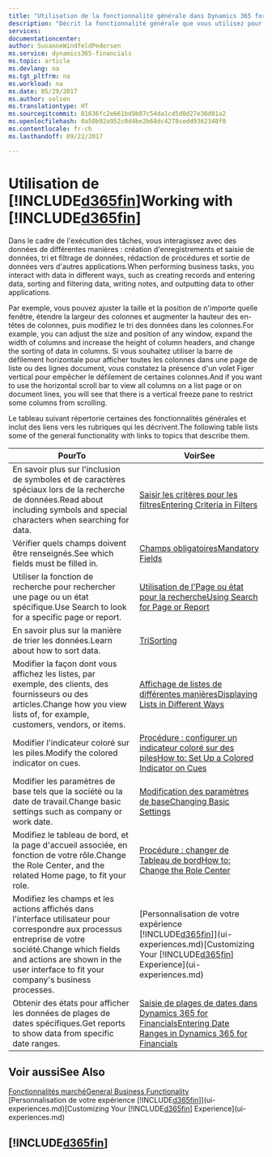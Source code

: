 ```yaml
---
title: "Utilisation de la fonctionnalité générale dans Dynamics 365 for Financials | Microsoft"
description: "Décrit la fonctionnalité générale que vous utilisez pour interagir avec des données dans Financials, par exemple entrer les valeurs, trier les données, et modifier les vues."
services: 
documentationcenter: 
author: SusanneWindfeldPedersen
ms.service: dynamics365-financials
ms.topic: article
ms.devlang: na
ms.tgt_pltfrm: na
ms.workload: na
ms.date: 05/29/2017
ms.author: solsen
ms.translationtype: HT
ms.sourcegitcommit: 81636fc2e661bd9b07c54da1cd5d0d27e30d01a2
ms.openlocfilehash: 0a50b92a952c0d4be2b68dc4278cedd9362348f0
ms.contentlocale: fr-ch
ms.lasthandoff: 09/22/2017

---
```

# <a name="working-with-included365finincludesd365finlongmdmd"></a><span data-ttu-id="d28d7-103">Utilisation de [!INCLUDE[d365fin](includes/d365fin_long_md.md)]</span><span class="sxs-lookup"><span data-stu-id="d28d7-103">Working with [!INCLUDE[d365fin](includes/d365fin_long_md.md)]</span></span>
<span data-ttu-id="d28d7-104">Dans le cadre de l'exécution des tâches, vous interagissez avec des données de différentes manières : création d'enregistrements et saisie de données, tri et filtrage de données, rédaction de procédures et sortie de données vers d'autres applications.</span><span class="sxs-lookup"><span data-stu-id="d28d7-104">When performing business tasks, you interact with data in different ways, such as creating records and entering data, sorting and filtering data, writing notes, and outputting data to other applications.</span></span>

<span data-ttu-id="d28d7-105">Par exemple, vous pouvez ajuster la taille et la position de n'importe quelle fenêtre, étendre la largeur des colonnes et augmenter la hauteur des en-têtes de colonnes, puis modifiez le tri des données dans les colonnes.</span><span class="sxs-lookup"><span data-stu-id="d28d7-105">For example, you can adjust the size and position of any window, expand the width of columns and increase the height of column headers, and change the sorting of data in columns.</span></span> <span data-ttu-id="d28d7-106">Si vous souhaitez utiliser la barre de défilement horizontale pour afficher toutes les colonnes dans une page de liste ou des lignes document, vous constatez la présence d'un volet Figer vertical pour empêcher le défilement de certaines colonnes.</span><span class="sxs-lookup"><span data-stu-id="d28d7-106">And if you want to use the horizontal scroll bar to view all columns on a list page or on document lines, you will see that there is a vertical freeze pane to restrict some columns from scrolling.</span></span>

<span data-ttu-id="d28d7-107">Le tableau suivant répertorie certaines des fonctionnalités générales et inclut des liens vers les rubriques qui les décrivent.</span><span class="sxs-lookup"><span data-stu-id="d28d7-107">The following table lists some of the general functionality with links to topics that describe them.</span></span>

| <span data-ttu-id="d28d7-108">Pour</span><span class="sxs-lookup"><span data-stu-id="d28d7-108">To</span></span> | <span data-ttu-id="d28d7-109">Voir</span><span class="sxs-lookup"><span data-stu-id="d28d7-109">See</span></span> |
| --- | --- |
| <span data-ttu-id="d28d7-110">En savoir plus sur l'inclusion de symboles et de caractères spéciaux lors de la recherche de données.</span><span class="sxs-lookup"><span data-stu-id="d28d7-110">Read about including symbols and special characters when searching for data.</span></span> |[<span data-ttu-id="d28d7-111">Saisir les critères pour les filtres</span><span class="sxs-lookup"><span data-stu-id="d28d7-111">Entering Criteria in Filters</span></span>](ui-enter-criteria-filters.md) |
| <span data-ttu-id="d28d7-112">Vérifier quels champs doivent être renseignés.</span><span class="sxs-lookup"><span data-stu-id="d28d7-112">See which fields must be filled in.</span></span> |[<span data-ttu-id="d28d7-113">Champs obligatoires</span><span class="sxs-lookup"><span data-stu-id="d28d7-113">Mandatory Fields</span></span>](ui-mandatory-fields.md) |
| <span data-ttu-id="d28d7-114">Utiliser la fonction de recherche pour rechercher une page ou un état spécifique.</span><span class="sxs-lookup"><span data-stu-id="d28d7-114">Use Search to look for a specific page or report.</span></span> |[<span data-ttu-id="d28d7-115">Utilisation de l'Page ou état pour la recherche</span><span class="sxs-lookup"><span data-stu-id="d28d7-115">Using Search for Page or Report</span></span>](ui-search.md) |
| <span data-ttu-id="d28d7-116">En savoir plus sur la manière de trier les données.</span><span class="sxs-lookup"><span data-stu-id="d28d7-116">Learn about how to sort data.</span></span> |[<span data-ttu-id="d28d7-117">Tri</span><span class="sxs-lookup"><span data-stu-id="d28d7-117">Sorting</span></span>](ui-sorting.md) |
| <span data-ttu-id="d28d7-118">Modifier la façon dont vous affichez les listes, par exemple, des clients, des fournisseurs ou des articles.</span><span class="sxs-lookup"><span data-stu-id="d28d7-118">Change how you view lists of, for example, customers, vendors, or items.</span></span> |[<span data-ttu-id="d28d7-119">Affichage de listes de différentes manières</span><span class="sxs-lookup"><span data-stu-id="d28d7-119">Displaying Lists in Different Ways</span></span>](across-display-lists-different-views.md) |
| <span data-ttu-id="d28d7-120">Modifier l'indicateur coloré sur les piles.</span><span class="sxs-lookup"><span data-stu-id="d28d7-120">Modify the colored indicator on cues.</span></span> |[<span data-ttu-id="d28d7-121">Procédure : configurer un indicateur coloré sur des piles</span><span class="sxs-lookup"><span data-stu-id="d28d7-121">How to: Set Up a Colored Indicator on Cues</span></span>](ui-how-setup-colored-indicator-cues.md) |
| <span data-ttu-id="d28d7-122">Modifier les paramètres de base tels que la société ou la date de travail.</span><span class="sxs-lookup"><span data-stu-id="d28d7-122">Change basic settings such as company or work date.</span></span> |[<span data-ttu-id="d28d7-123">Modification des paramètres de base</span><span class="sxs-lookup"><span data-stu-id="d28d7-123">Changing Basic Settings</span></span>](ui-change-basic-settings.md) |
| <span data-ttu-id="d28d7-124">Modifiez le tableau de bord, et la page d'accueil associée, en fonction de votre rôle.</span><span class="sxs-lookup"><span data-stu-id="d28d7-124">Change the Role Center, and the related Home page, to fit your role.</span></span> |[<span data-ttu-id="d28d7-125">Procédure : changer de Tableau de bord</span><span class="sxs-lookup"><span data-stu-id="d28d7-125">How to: Change the Role Center</span></span>](change-role.md) |
| <span data-ttu-id="d28d7-126">Modifiez les champs et les actions affichés dans l'interface utilisateur pour correspondre aux processus entreprise de votre société.</span><span class="sxs-lookup"><span data-stu-id="d28d7-126">Change which fields and actions are shown in the user interface to fit your company's business processes.</span></span> |<span data-ttu-id="d28d7-127">[Personnalisation de votre expérience [!INCLUDE[d365fin](includes/d365fin_md.md)]](ui-experiences.md)</span><span class="sxs-lookup"><span data-stu-id="d28d7-127">[Customizing Your [!INCLUDE[d365fin](includes/d365fin_md.md)] Experience](ui-experiences.md)</span></span> |
| <span data-ttu-id="d28d7-128">Obtenir des états pour afficher les données de plages de dates spécifiques.</span><span class="sxs-lookup"><span data-stu-id="d28d7-128">Get reports to show data from specific date ranges.</span></span> |[<span data-ttu-id="d28d7-129">Saisie de plages de dates dans Dynamics 365 for Financials</span><span class="sxs-lookup"><span data-stu-id="d28d7-129">Entering Date Ranges in Dynamics 365 for Financials</span></span>](ui-enter-date-ranges.md) |

## <a name="see-also"></a><span data-ttu-id="d28d7-130">Voir aussi</span><span class="sxs-lookup"><span data-stu-id="d28d7-130">See Also</span></span>
[<span data-ttu-id="d28d7-131">Fonctionnalités marché</span><span class="sxs-lookup"><span data-stu-id="d28d7-131">General Business Functionality</span></span>](ui-across-business-areas.md)  
<span data-ttu-id="d28d7-132">[Personnalisation de votre expérience [!INCLUDE[d365fin](includes/d365fin_md.md)]](ui-experiences.md)</span><span class="sxs-lookup"><span data-stu-id="d28d7-132">[Customizing Your [!INCLUDE[d365fin](includes/d365fin_md.md)] Experience](ui-experiences.md)</span></span>  

## [!INCLUDE[d365fin](includes/free_trial_md.md)]


